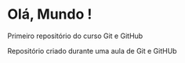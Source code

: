 # Olá, Mundo !
 Primeiro repositório do curso Git e GitHub

 Repositório criado durante uma aula de Git e GitHUb

